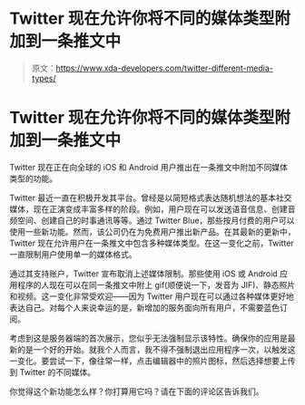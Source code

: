# Twitter 现在允许你将不同的媒体类型附加到一条推文中

> 原文：<https://www.xda-developers.com/twitter-different-media-types/>

# Twitter 现在允许你将不同的媒体类型附加到一条推文中

Twitter 现在正在向全球的 iOS 和 Android 用户推出在一条推文中附加不同媒体类型的功能。

Twitter 最近一直在积极开发其平台。曾经是以简短格式表达随机想法的基本社交媒体，现在正演变成丰富多样的阶段。例如，用户现在可以发送语音信息、创建音频空间、创建自己的时事通讯等等。通过 Twitter Blue，那些按月付费的用户可以使用一些新功能。然而，该公司仍在为免费用户推出新产品。在其最新的更新中，Twitter 现在允许用户在一条推文中包含多种媒体类型。在这一变化之前，Twitter 一直限制用户使用单一的媒体格式。

通过其支持账户，Twitter 宣布取消上述媒体限制。那些使用 iOS 或 Android 应用程序的人现在可以在同一条推文中附上 gif(顺便说一下，发音为 JIF)、静态照片和视频。这一变化非常受欢迎——因为 Twitter 用户现在可以通过各种媒体更好地表达自己。对每个人来说幸运的是，新增加的服务面向所有用户，不需要蓝色订阅。

考虑到这是服务器端的首次展示，您似乎无法强制显示该特性。确保你的应用是最新的是一个好的开始。就我个人而言，我不得不强制退出应用程序一次，以触发这一变化。要尝试一下，像往常一样，点击编辑器中的照片图标，然后选择想要上传到 Twitter 的不同媒体。

你觉得这个新功能怎么样？你打算用它吗？请在下面的评论区告诉我们。